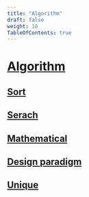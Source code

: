 ```yaml
---
title: "Algorithm"
draft: false
weight: 10
TableOfContents: true
---
```


# [Algorithm](https://ja.wikipedia.org/wiki/%E3%82%A2%E3%83%AB%E3%82%B4%E3%83%AA%E3%82%BA%E3%83%A0)

## [Sort](./sort/)

## [Serach](./sort/)

## [Mathematical](./mathematical)

## [Design paradigm](./design)

## [Unique](./unique)


